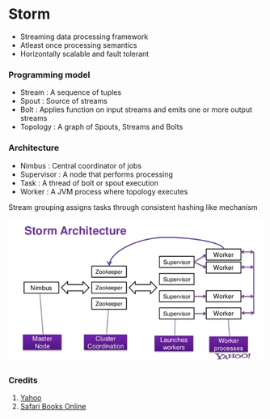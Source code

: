 # Storm

- Streaming data processing framework
- Atleast once processing semantics
- Horizontally scalable and fault tolerant

### Programming model

- Stream : A sequence of tuples
- Spout : Source of streams
- Bolt : Applies function on input streams and emits one or more output streams
- Topology : A graph of Spouts, Streams and Bolts

### Architecture

- Nimbus : Central coordinator of jobs
- Supervisor : A node that performs processing
- Task : A thread of bolt or spout execution
- Worker : A JVM process where topology executes

Stream grouping assigns tasks through consistent hashing like mechanism

![](/assets/images/Storm-Cluster-Architecture.png)

### Credits

1. [Yahoo](https://www.slideshare.net/RobertEvans26/scaling-apache-storm-hadoop-summit-2015)
2. [Safari Books Online](https://www.safaribooksonline.com/library/view/learning-path-advanced/9781491978665/)